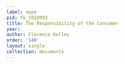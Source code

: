 ```yaml
---
label: nope
pid: fk_1010993
title: The Responsibility of the Consumer
year: 
author: Florence Kelley
order: '149'
layout: single
collection: documents
---
```

